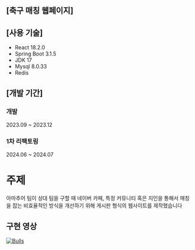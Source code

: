 ## [축구 매칭 웹페이지]

## [사용 기술]
- React 18.2.0
- Spring Boot 3.1.5
- JDK 17
- Mysql 8.0.33
- Redis
  
## [개발 기간]
### 개발
2023.09 ~ 2023.12

### 1차 리팩토링
2024.06 ~ 2024.07

# 주제
아마추어 팀이 상대 팀을 구할 때 네이버 카페, 특정 커뮤니티 혹은 지인을 통해서 매칭을 잡는 비효율적인 방식을 개선하기 위해
게시판 형식의 웹사이트를 제작했습니다

## 


## 구현 영상
[![Bulls](http://img.youtube.com/vi/YLSE09qp7FQ/0.jpg)](https://youtu.be/YLSE09qp7FQ?t=0s) 

